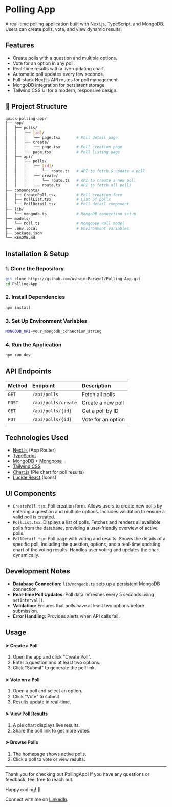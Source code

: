 # Polling App

A real-time polling application built with Next.js, TypeScript, and MongoDB. Users can create polls, vote, and view dynamic results.

## Features

- Create polls with a question and multiple options.
- Vote for an option in any poll.
- Real-time results with a live-updating chart.
- Automatic poll updates every few seconds.
- Full-stack Next.js API routes for poll management.
- MongoDB integration for persistent storage.
- Tailwind CSS UI for a modern, responsive design.

## 📂 Project Structure

```bash
quick-polling-app/
├── app/
│   ├── polls/
│   │   ├── [id]/
│   │   │   └── page.tsx       # Poll detail page
│   │   ├── create/
│   │   │   └── page.tsx       # Poll creation page
│   │   └── page.tsx           # Poll listing page
│   ├── api/
│   │   ├── polls/
│   │   │   ├── [id]/
│   │   │   │   └── route.ts   # API to fetch & update a poll
│   │   │   ├── create/
│   │   │   │   └── route.ts   # API to create a new poll
│   │   │   └── route.ts       # API to fetch all polls
├── components/
│   ├── CreatePoll.tsx         # Poll creation form
│   ├── PollList.tsx           # List of polls
│   └── PollDetail.tsx         # Poll detail component
├── lib/
│   └── mongodb.ts             # MongoDB connection setup
├── models/
│   └── Poll.ts                # Mongoose Poll model
├── .env.local                 # Environment variables
├── package.json
└── README.md
```

## Installation & Setup

### 1. Clone the Repository

```bash
git clone https://github.com/AshwiniParaye1/Polling-App.git
cd Polling-App
```

### 2. Install Dependencies

```bash
npm install
```

### 3. Set Up Environment Variables

```bash
MONGODB_URI=your_mongodb_connection_string
```

### 4. Run the Application

```bash
npm run dev
```

## API Endpoints

| Method | Endpoint            | Description        |
| :----- | :------------------ | :----------------- |
| `GET`  | `/api/polls`        | Fetch all polls    |
| `POST` | `/api/polls/create` | Create a new poll  |
| `GET`  | `/api/polls/{id}`   | Get a poll by ID   |
| `PUT`  | `/api/polls/{id}`   | Vote for an option |

## Technologies Used

- [Next.js](https://nextjs.org/) (App Router)
- [TypeScript](https://www.typescriptlang.org/)
- [MongoDB](https://www.mongodb.com/) + [Mongoose](https://mongoosejs.com/)
- [Tailwind CSS](https://tailwindcss.com/)
- [Chart.js](https://www.chartjs.org/) (Pie chart for poll results)
- [Lucide React](https://lucide.dev/) (Icons)

## UI Components

- `CreatePoll.tsx`: Poll creation form. Allows users to create new polls by entering a question and multiple options. Includes validation to ensure a valid poll is created.
- `PollList.tsx`: Displays a list of polls. Fetches and renders all available polls from the database, providing a user-friendly overview of active polls.
- `PollDetail.tsx`: Poll page with voting and results. Shows the details of a specific poll, including the question, options, and a real-time updating chart of the voting results. Handles user voting and updates the chart dynamically.

## Development Notes

- **Database Connection:** `lib/mongodb.ts` sets up a persistent MongoDB connection.
- **Real-time Poll Updates:** Poll data refreshes every 5 seconds using `setInterval()`.
- **Validation:** Ensures that polls have at least two options before submission.
- **Error Handling:** Provides alerts when API calls fail.

## Usage

#### ➤ Create a Poll

1.  Open the app and click "Create Poll".
2.  Enter a question and at least two options.
3.  Click "Submit" to generate the poll link.

#### ➤ Vote on a Poll

1.  Open a poll and select an option.
2.  Click "Vote" to submit.
3.  Results update in real-time.

#### ➤ View Poll Results

1.  A pie chart displays live results.
2.  Share the poll link to get more votes.

#### ➤ Browse Polls

1.  The homepage shows active polls.
2.  Click a poll to vote or view results.

---

Thank you for checking out PollingApp! If you have any questions or feedback, feel free to reach out.

Happy coding! 🚀

Connect with me on [LinkedIn](https://www.linkedin.com/in/ashwini-paraye/).
